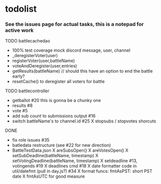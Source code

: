 # todolist

### See the issues page for actual tasks, this is a notepad for active work

TODO battlecachedao
- 100% test coverage
    mock discord message, user, channel
- _deregisterVoter(user)
- registerVoter(user,battleName)
- voteAndDeregister(user,entries)
- getResults(battleName) // should this have an option to end the battle early?
- resetCache() to deregister all voters for battle

TODO battlecontroller
- getballot #20
    this is gonna be a chunky one
- results #8
- vote #5
- add sub count to submissions output #16
- switch battleName's to channel.id #25
X stopsubs / stopvotes shorcuts 

DONE
- fix role issues #35
- batledata restructure (see #22 for new direction)
- BattleTestData.json
X areSubsOpen()
X areVotesOpen()
X setSubDeadline(battleName, timestamp)
X setVotingDeadline(battleName, timestamp)
X setdeadline #13, votingends #19
X deadlines cmd #18
X date formatter code in util/datefmt (pull in day.js?) #34
X format funcs: 
    fmtAsPST: short PST date
X fmtAsUTC for good measure